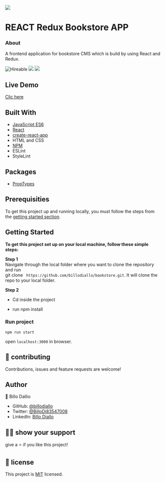 ![](https://img.shields.io/badge/Microverse-blueviolet)

# REACT Redux Bookstore  APP
### About
A frontend application for bookstore CMS which is build by using React and Redux.

![Hireable](https://img.shields.io/badge/Hireable-yes-success) ![](https://img.shields.io/badge/Mobile--responsive-yes-green) ![](https://img.shields.io/badge/-Microverse%20projects-blueviolet)


## Live Demo 

[Clic here]()
## Built With

- [JavaScript ES6](https://www.javascript.com/) 
- [React](https://reactjs.org/)
- [create-react-app](https://github.com/facebook/create-react-app)
- HTML and CSS
- [NPM](https://www.npmjs.com/)
- ESLint
- StyleLint

## Packages
- [PropTypes](https://www.npmjs.com/package/prop-types)

## Prerequisities

To get this project up and running locally, you must follow the steps from the [getting started section](#getting-started).

## Getting Started

**To get this project set up on your local machine, follow these simple steps:**

**Step 1**<br>
Navigate through the local folder where you want to clone the repository and run<br>
git clone ` https://github.com/billodiallo/bookstore.git`. It will clone the repo to your local folder.<br>

**Step 2**<br>
- Cd inside the project

- run npm install

### Run project 

`` npm run start ``

open ```localhost:3000``` in browser. 



## 🤝 contributing

Contributions, issues and feature requests are welcome!

## Author

👤 Billo Dallio

- GitHub: [@billodiallo](https://github.com/billodiallo)
- Twitter: [@BilloDi83547008](https://twitter.com/BilloDi83547008)
- LinkedIn: [Billo Diallo](https://www.linkedin.com/in/mabillodiallo/)

## 🙋‍♂ show your support

give a ⭐️ if you like this project!

## 📝 license



This project is [MIT](LICENSE) licensed.

